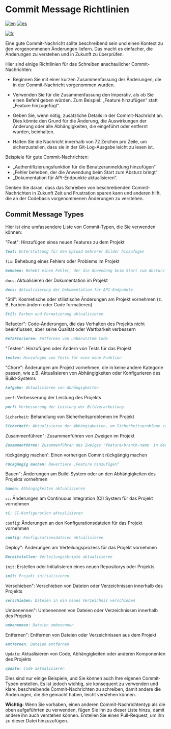 # Commit Message Richtlinien

<!--
Mehrsprachige COMMIT_MESSAGE_GUIDELINES-Unterstützung
-->

[![en](https://img.shields.io/badge/lang-en-red.svg)](../../COMMIT_MESSAGE_GUIDELINES.md)
[![es](https://img.shields.io/badge/lang-es-yellow.svg)](COMMIT_MESSAGE_GUIDELINES.es.md)
<!-- [![de](https://img.shields.io/badge/lang-de-black.svg)](COMMIT_MESSAGE_GUIDELINES.de.md) -->
[![fr](https://img.shields.io/badge/lang-fr-blue.svg)](/COMMIT_MESSAGE_GUIDELINES.fr.md)

Eine gute Commit-Nachricht sollte beschreibend sein und einen Kontext zu den vorgenommenen Änderungen liefern. Das macht es einfacher, die Änderungen zu verstehen und in Zukunft zu überprüfen.

Hier sind einige Richtlinien für das Schreiben anschaulicher Commit-Nachrichten:

- Beginnen Sie mit einer kurzen Zusammenfassung der Änderungen, die in der Commit-Nachricht vorgenommen wurden.

- Verwenden Sie für die Zusammenfassung den Imperativ, als ob Sie einen Befehl geben würden. Zum Beispiel: „Feature hinzufügen“ statt „Feature hinzugefügt“.

- Geben Sie, wenn nötig, zusätzliche Details in der Commit-Nachricht an. Dies könnte den Grund für die Änderung, die Auswirkungen der Änderung oder alle Abhängigkeiten, die eingeführt oder entfernt wurden, beinhalten.

- Halten Sie die Nachricht innerhalb von 72 Zeichen pro Zeile, um sicherzustellen, dass sie in der Git-Log-Ausgabe leicht zu lesen ist.

Beispiele für gute Commit-Nachrichten:

- „Authentifizierungsfunktion für die Benutzeranmeldung hinzufügen“
- „Fehler beheben, der die Anwendung beim Start zum Absturz bringt“
- „Dokumentation für API-Endpunkte aktualisieren“.

Denken Sie daran, dass das Schreiben von beschreibenden Commit-Nachrichten in Zukunft Zeit und Frustration sparen kann und anderen hilft, die an der Codebasis vorgenommenen Änderungen zu verstehen.

## Commit Message Types

Hier ist eine umfassendere Liste von Commit-Typen, die Sie verwenden können:

"Feat": Hinzufügen eines neuen Features zu dem Projekt

```Markdown
feat: Unterstützung für den Upload mehrerer Bilder hinzufügen
```

`fix`: Behebung eines Fehlers oder Problems im Projekt

```Markdown
beheben: Behebt einen Fehler, der die Anwendung beim Start zum Absturz bringt
```

`docs`: Aktualisieren der Dokumentation im Projekt

```Markdown
docs: Aktualisierung der Dokumentation für API-Endpunkte
```

"Stil": Kosmetische oder stilistische Änderungen am Projekt vornehmen (z. B. Farben ändern oder Code formatieren)

```Markdown
Stil: Farben und Formatierung aktualisieren
```

Refactor": Code-Änderungen, die das Verhalten des Projekts nicht beeinflussen, aber seine Qualität oder Wartbarkeit verbessern

```Markdown
Refaktorieren: Entfernen von unbenutztem Code
```

"Testen": Hinzufügen oder Ändern von Tests für das Projekt

```Markdown
testen: Hinzufügen von Tests für eine neue Funktion
```

"Chore": Änderungen am Projekt vornehmen, die in keine andere Kategorie passen, wie z.B. Aktualisieren von Abhängigkeiten oder Konfigurieren des Build-Systems

```Markdown
Aufgabe: Aktualisieren von Abhängigkeiten
```

`perf`: Verbesserung der Leistung des Projekts

```Markdown
perf: Verbesserung der Leistung der Bildverarbeitung
```

`Sicherheit`: Behandlung von Sicherheitsproblemen im Projekt

```Markdown
Sicherheit: Aktualisieren der Abhängigkeiten, um Sicherheitsprobleme zu beheben
```

Zusammenführen": Zusammenführen von Zweigen im Projekt

```Markdown
Zusammenführen: Zusammenführen des Zweiges 'feature/branch-name' in develop
```

rückgängig machen': Einen vorherigen Commit rückgängig machen

```Markdown
rückgängig machen: Revertiere „Feature hinzufügen“
```

Bauen": Änderungen am Build-System oder an den Abhängigkeiten des Projekts vornehmen

```Markdown
bauen: Abhängigkeiten aktualisieren
```

`ci`: Änderungen am Continuous Integration (CI) System für das Projekt vornehmen

```Markdown
ci: CI-Konfiguration aktualisieren
```

`config`: Änderungen an den Konfigurationsdateien für das Projekt vornehmen

```Markdown
config: Konfigurationsdateien aktualisieren
```

Deploy": Änderungen am Verteilungsprozess für das Projekt vornehmen

```Markdown
Bereitstellen: Verteilungsskripte aktualisieren
```

`init`: Erstellen oder Initialisieren eines neuen Repositorys oder Projekts

```Markdown
init: Projekt initialisieren
```

Verschieben": Verschieben von Dateien oder Verzeichnissen innerhalb des Projekts

```Markdown
verschieben: Dateien in ein neues Verzeichnis verschieben
```

Umbenennen": Umbenennen von Dateien oder Verzeichnissen innerhalb des Projekts

```Markdown
umbenennen: Dateien umbenennen
```

Entfernen": Entfernen von Dateien oder Verzeichnissen aus dem Projekt

```Markdown
entfernen: Dateien entfernen
```

`Update`: Aktualisieren von Code, Abhängigkeiten oder anderen Komponenten des Projekts

```Markdown
update: Code aktualisieren
```

Dies sind nur einige Beispiele, und Sie können auch Ihre eigenen Commit-Typen erstellen. Es ist jedoch wichtig, sie konsequent zu verwenden und klare, beschreibende Commit-Nachrichten zu schreiben, damit andere die Änderungen, die Sie gemacht haben, leicht verstehen können.

**Wichtig:** Wenn Sie vorhaben, einen anderen Commit-Nachrichtentyp als die oben aufgeführten zu verwenden, fügen Sie ihn zu dieser Liste hinzu, damit andere ihn auch verstehen können. Erstellen Sie einen Pull-Request, um ihn zu dieser Datei hinzuzufügen.
